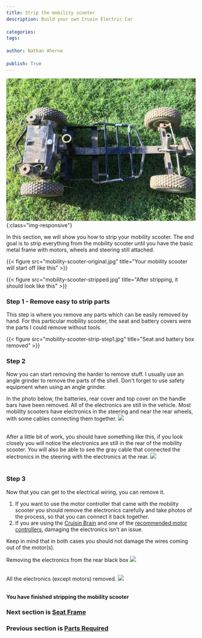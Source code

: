 ```yaml
---
title: Strip the mobility scooter
description: Build your own Crusin Electric Car

categories:
tags:

author: Nathan Aherne

publish: True
---
```


![Banner image](banner.jpg){:class="img-responsive"}

In this section, we will show you how to strip your mobility scooter. The end goal is to strip everything from the mobility scooter until you have the basic metal frame with motors, wheels and steering still attached.

{{< figure src="mobility-scooter-original.jpg" title="Your mobility scooter will start off like this" >}}

{{< figure src="mobility-scooter-stripped.jpg" title="After stripping, it should look like this" >}}

### Step 1 - Remove easy to strip parts

This step is where you remove any parts which can be easily removed by hand. For this particular mobility scooter, the seat and battery covers were the parts I could remove without tools.

{{< figure src="mobility-scooter-strip-step1.jpg" title="Seat and battery box removed" >}}


### Step 2

Now you can start removing the harder to remove stuff. I usually use an angle grinder to remove the parts of the shell. Don't forget to use safety equipment when using an angle grinder.

In the photo below, the batteries, rear cover and top cover on the handle bars have been removed. All of the electronics are still in the vehicle. Most mobility scooters have electronics in the steering and near the rear wheels, with some cables connecting them together.
<img src="https://i.imgur.com/ZnCckjj.jpg">
<br>
<br>

After a little bit of work, you should have something like this, if you look closely you will notice the electronics are still in the rear of the mobility scooter. You will also be able to see the gray cable that connected the electronics in the steering with the electronics at the rear.
<img src="https://i.imgur.com/J5ZuRwj.jpg">
<br>
<br>


### Step 3

Now that you can get to the electrical wiring, you can remove it. 

1. If you want to use the motor controller that came with the mobility scooter you should remove the electronics carefully and take photos of the process, so that you can connect it back together. 
2. If you are using the [Cruisin Brain](/cruisin-brain/index.html) and one of the [recommended motor controllers](partsRequired.md#motor-controller), damaging the electronics isn't an issue. 

Keep in mind that in both cases you should not damage the wires coming out of the motor(s).

Removing the electronics from the rear black box
<img src="https://i.imgur.com/F1e4JJj.jpg">
<br>
<br>

All the electronics (except motors) removed.
<img src="https://i.imgur.com/tnB8Ykv.jpg">
<br>
<br>

**You have finished stripping the mobility scooter**

### Next section is [Seat Frame](/cruisin/diy/seat-frame/index.html)

### Previous section is [Parts Required](/cruisin/diy/parts-required/index.html)


